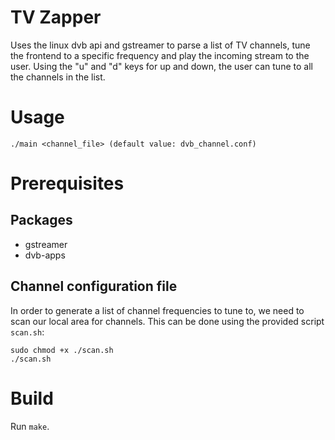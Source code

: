 # TV Zapper
Uses the linux dvb api and gstreamer to parse a list of TV channels, tune the frontend to a specific frequency and play the incoming stream to the user. Using the "u" and "d" keys for up and down, the user can tune to all the channels in the list.

# Usage
`./main <channel_file> (default value: dvb_channel.conf)`

# Prerequisites
## Packages
- gstreamer
- dvb-apps
## Channel configuration file
In order to generate a list of channel frequencies to tune to, we need to scan our local area for channels. This can be done using the provided script `scan.sh`:
```
sudo chmod +x ./scan.sh
./scan.sh
```

# Build
Run `make`.